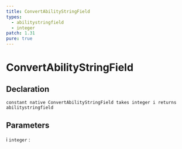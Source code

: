 ```yaml
---
title: ConvertAbilityStringField
types:
  - abilitystringfield
  - integer
patch: 1.31
pure: true
---
```


# ConvertAbilityStringField

## Declaration

```jass
constant native ConvertAbilityStringField takes integer i returns abilitystringfield
```

## Parameters
i `integer`
: 
